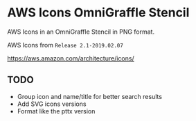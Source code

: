 # AWS Icons OmniGraffle Stencil
AWS Icons in an OmniGraffle Stencil in PNG format.

AWS Icons from `Release 2.1-2019.02.07`

https://aws.amazon.com/architecture/icons/

## TODO

- Group icon and name/title for better search results
- Add SVG icons versions
- Format like the pttx version
